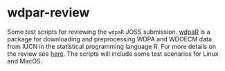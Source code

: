 # wdpar-review
Some test scripts for reviewing the `wdpaR` JOSS submission. [wdpaR](https://github.com/prioritizr/wdpar) is a package for downloading and preprocessing WDPA and WDOECM data from IUCN in the statistical programming language R. For more details on the review see [here](https://github.com/openjournals/joss-reviews/issues/4594). The scripts will include some test scenarios for Linux and MacOS. 
